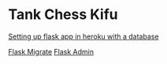 # Tank Chess Kifu


[Setting up flask app in heroku with a database](https://gist.github.com/mayukh18/2223bc8fc152631205abd7cbf1efdd41/)

[Flask Migrate](https://flask-migrate.readthedocs.io/en/latest/)
[Flask Admin](https://flask-admin.readthedocs.io/en/latest/introduction/#getting-started)